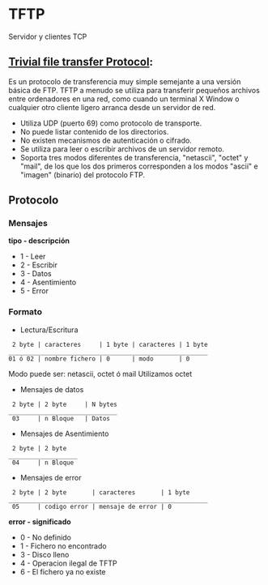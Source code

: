 # TFTP
Servidor y clientes TCP

## [Trivial file transfer Protocol](https://es.wikipedia.org/wiki/TFTP):

Es un protocolo de transferencia muy simple semejante a una versión
básica de FTP. TFTP a menudo se utiliza para transferir pequeños
archivos entre ordenadores en una red, como cuando un terminal X Window
o cualquier otro cliente ligero arranca desde un servidor de red.

- Utiliza UDP (puerto 69) como protocolo de transporte.
- No puede listar contenido de los directorios.
- No existen mecanismos de autenticación o cifrado.
- Se utiliza para leer o escribir archivos de un servidor remoto.
- Soporta tres modos diferentes de transferencia, "netascii", "octet" y
"mail", de los que los dos primeros corresponden a los modos "ascii" e
"imagen" (binario) del protocolo FTP.

## Protocolo

### Mensajes


**tipo - descripción**
- 1 - Leer
- 2 - Escribir
- 3 - Datos
- 4 - Asentimiento
- 5 - Error

### Formato

- Lectura/Escritura
```
 2 byte | caracteres     | 1 byte | caracteres | 1 byte
_______________________________________________________
01 ó 02 | nombre fichero | 0      | modo       | 0
```
Modo puede ser: netascii, octet ó mail
Utilizamos octet

- Mensajes de datos
```
 2 byte | 2 byte     | N bytes
______________________________
 03     | n Bloque   | Datos
```

- Mensajes de Asentimiento
```
 2 byte | 2 byte   
___________________
 04     | n Bloque
```

- Mensajes de error
```
 2 byte | 2 byte       | caracteres       | 1 byte
_______________________________________________________
 05     | codigo error | mensaje de error | 0
```

**error - significado**
- 0 - No definido
- 1 - Fichero no encontrado
- 3 - Disco lleno
- 4 - Operacion ilegal de TFTP
- 6 - El fichero ya no existe
